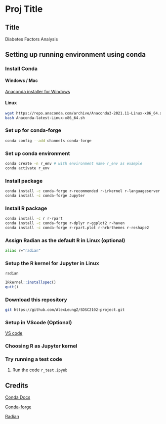# Proj Title

## Title

Diabetes Factors Analysis​

## Setting up running environment using conda

### Install Conda

#### Windows / Mac

[Anaconda installer for Windows](https://www.anaconda.com/products/individual "Anaconda installer for Windows")

#### Linux

```bash
wget https://repo.anaconda.com/archive/Anaconda3-2021.11-Linux-x86_64.sh
bash Anaconda-latest-Linux-x86_64.sh
```

### Set up for conda-forge

```bash
conda config --add channels conda-forge
```

### Set up conda environment

```bash
conda create -n r_env # with environment name r_env as example
conda activate r_env
```

### Install package

```bash
conda install -c conda-forge r-recommended r-irkernel r-languageserver radian
conda install -c conda-forge Jupyter
```

### Install R package

```bash
conda install -c r r-rpart
conda install -c conda-forge r-dplyr r-ggplot2 r-haven 
conda install -c conda-forge r-rpart.plot r-hrbrthemes r-reshape2
```

### Assign Radian as the default R in Linux (optional)

```bash
alias r="radian"
```

### Setup the R kernel for Jupyter in Linux

```bash
radian
```

```R
IRkernel::installspec()
quit()
```

### Download this repository

```bash
git https://github.com/AlexLeungZ/SDSC2102-project.git
```

### Setup in VScode (Optional)

[VS code](markdown/vscode.md)

### Choosing R as Jupyter kernel

### Try running a test code

1. Run the code ```r_test.ipynb```

## Credits

[Conda Docs](https://docs.conda.io/projects/conda/en/latest/user-guide/install/index.html "Conda Docs")

[Conda-forge](https://conda-forge.org/docs/user/introduction.html "Conda-forge")

[Radian](https://github.com/randy3k/radian "Radian")
